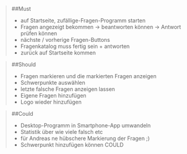 >##Must
>-  auf Startseite, zufällige-Fragen-Programm starten <br>
>- Fragen angezeigt bekommen → beantworten können → Antwort prüfen können <br>
>- nächste / vorherige Fragen-Buttons <br>
>- Fragenkatalog muss fertig sein + antworten <br>
>- zurück auf Startseite kommen <br>

>##Should
>- Fragen markieren und die markierten Fragen anzeigen <br>
>- Schwerpunkte auswählen <br>
>- letzte falsche Fragen anzeigen lassen <br>
>- Eigene Fragen hinzufügen <br>
>- Logo wieder hinzufügen
 
>##Could
>- Desktop-Programm in Smartphone-App umwandeln <br>
>- Statistik über wie viele falsch etc <br>
>- für Andreas ne hübschere Markierung der Fragen ;)
>- Schwerpunkt hinzufügen können COULD

